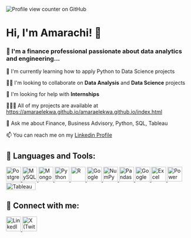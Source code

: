 ![Profile view counter on GitHub](https://komarev.com/ghpvc/?username=amaraelekwa)

# Hi, I'm Amarachi! 👋


### 🚀  I'm a finance professional passionate about data analytics and engineering...




🧠 I'm currently learning how to apply Python to Data Science projects

👯‍♀️ I'm looking to collaborate on **Data Analysis** and **Data Science** projects

🤔 I'm looking for help with **Internships**

👩🏽‍💻 All of my projects are available at https://amaraelekwa.github.io/amaraelekwa.github.io/index.html

💬 Ask me about Finance, Business Advisory, Python, SQL, Tableau

📫 You can reach me on my [Linkedin Profile](http://linkedin.com/in/amarachi-elekwa-754107124) 


## 🔗 Languages and Tools:

<p align="left">
  <!-- PostgreSQL -->
  <a href="https://www.postgresql.org/" target="_blank">
    <img src="https://upload.wikimedia.org/wikipedia/commons/2/29/Postgresql_elephant.svg" alt="PostgreSQL" width="40" height="40"/>
  </a>
  
  <!-- MySQL -->
  <a href="https://www.mysql.com/" target="_blank">
    <img src="https://img.icons8.com/color/40/000000/mysql-logo.png" alt="MySQL" width="40" height="40"/>
  </a>
  
  <!-- MongoDB -->
  <a href="https://www.mongodb.com/" target="_blank">
    <img src="https://www.svgrepo.com/show/331488/mongodb.svg" alt="MongoDB" width="40" height="40"/>
  </a>
  
  <!-- Python -->
  <a href="https://www.python.org/" target="_blank">
    <img src="https://upload.wikimedia.org/wikipedia/commons/c/c3/Python-logo-notext.svg" alt="Python" width="40" height="40"/>
  </a>

  <!-- R Programming -->
  <a href="https://www.r-project.org/" target="_blank">
    <img src="https://upload.wikimedia.org/wikipedia/commons/1/1b/R_logo.svg" alt="R" width="40" height="40"/>
  </a>
  
  <!-- Google BigQuery (Fixed) -->
  <a href="https://cloud.google.com/bigquery" target="_blank">
    <img src="https://www.vectorlogo.zone/logos/google_bigquery/google_bigquery-icon.svg" alt="Google BigQuery" width="40" height="40"/>
  </a>

  <!-- NumPy -->
  <a href="https://numpy.org/" target="_blank">
    <img src="https://upload.wikimedia.org/wikipedia/commons/3/31/NumPy_logo_2020.svg" alt="NumPy" width="40" height="40"/>
  </a>

  <!-- Pandas -->
  <a href="https://pandas.pydata.org/" target="_blank">
    <img src="https://upload.wikimedia.org/wikipedia/commons/e/ed/Pandas_logo.svg" alt="Pandas" width="40" height="40"/>
  </a>

<!-- Google Sheets  -->
  <a href="https://www.google.com/sheets/about/" target="_blank">
    <img src="https://img.icons8.com/color/40/000000/google-sheets.png" alt="Google Sheets" width="40" height="40"/>
  </a>

  <!-- Microsoft Excel  -->
  <a href="https://www.microsoft.com/en-us/microsoft-365/excel" target="_blank">
    <img src="https://img.icons8.com/color/40/000000/microsoft-excel-2019.png" alt="Excel" width="40" height="40"/>
  </a>
  
  <!-- Power BI -->
  <a href="https://powerbi.microsoft.com/" target="_blank">
    <img src="https://upload.wikimedia.org/wikipedia/commons/c/cf/New_Power_BI_Logo.svg" alt="Power BI" width="40" height="40"/>
  </a>

  <!-- Tableau -->
  <a href="https://www.tableau.com/" target="_blank">
    <img src="https://upload.wikimedia.org/wikipedia/commons/4/4b/Tableau_Logo.png" alt="Tableau" width="80" height="20"/>
  </a>
</p>


## 🔗  Connect with me:
<a href="https://www.linkedin.com/in/amarachi-elekwa-754107124" target="_blank">
  <img src="https://upload.wikimedia.org/wikipedia/commons/c/ca/LinkedIn_logo_initials.png" alt="LinkedIn" width="40" height="40"/>
</a>
<a href="[https://x.com/APElekwa]" target="_blank">
  <img src="https://upload.wikimedia.org/wikipedia/commons/5/53/X_logo_2023_original.svg" alt="X (Twitter)" width="40" height="40"/>
</a>


